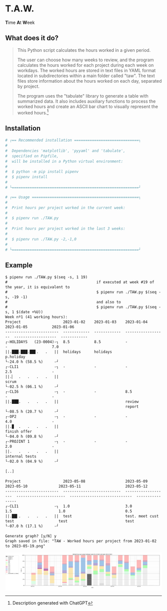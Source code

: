# T.A.W.

**T**ime **A**t **W**eek

## What does it do?

> This Python script calculates the hours worked in a given period.
> 
> The user can choose how many weeks to review, and the program calculates the hours worked for each project during each week on workdays. The worked hours are stored in text files in YAML format located in subdirectories within a main folder called "taw". The text files store information about the hours worked on each day, separated by project.
> 
> The program uses the "tabulate" library to generate a table with summarized data. It also includes auxiliary functions to process the worked hours and create an ASCII bar chart to visually represent the worked hours.[^1]

[^1]: Description generated with ChatGPT

## Installation

```python
# ┌== Recommended installation =============================┐
#
#  Dependencies 'matplotlib', 'pyyaml' and 'tabulate',
#  specified on Pipfile,
#  will be installed in a Python virtual environment:
#
#  $ python -m pip install pipenv
#  $ pipenv install
#
# └=========================================================┘
```
```python
# ┌== Usage ================================================┐
#
#  Print hours per project worked in the current week:
#
#  $ pipenv run ./TAW.py
#
#  Print hours per project worked in the last 3 weeks:
#
#  $ pipenv run ./TAW.py -2,-1,0
#
# └=========================================================┘
```

## Example

```shell
$ pipenv run ./TAW.py $(seq -s, 1 19)
#                                        if executed at week #19 of the year, it is equivalent to
#                                        $ pipenv run ./TAW.py $(seq -s, -19 -1)
#                                        and also to
#                                        $ pipenv run ./TAW.py $(seq -s, 1 $(date +%U))
Week nº1 (41 working hours):
Project                   2023-01-02    2023-01-03    2023-01-04          2023-01-05           2023-01-06
------------------------  ------------  ------------  ------------------  -------------------  ------------
┌-HOLIDAYS   (23-0004)-┐  8.5           8.5           -                   -                    7.0
||.███.███.██▋.   .   ||  holidays      holidays                                               p.holiday
└-24.0 h (58.5 %)     -┘
┌-CLI1                -┐  -             -             -                   2.5                  -
||.▏  .   .   .   .   ||                                                  scrum
└-02.5 h (06.1 %)     -┘
┌-CLI6                -┐  -             -             8.5                 -                    -
||.███.   .   .   .   ||                              review
                                                      report
└-08.5 h (20.7 %)     -┘
┌-OP2                 -┐  -             -             -                   4.0                  -
||.▉  .   .   .   .   ||                                                  finish offer
└-04.0 h (09.8 %)     -┘
┌-PROJINT 1           -┐  -             -             -                   2.0                  -
||.   .   .   .   .   ||                                                  internal tests
└-02.0 h (04.9 %)     -┘

[..]

Project                   2023-05-08                  2023-05-09           2023-05-10              2023-05-11                    2023-05-12
------------------------  --------------------------  -------------------  ----------------------  ----------------------------  ----------------
┌-CLI1                -┐  1.0                         3.0                  1.5                     1.0                           0.5
||.██▍.   .   .   .   ||  test                        test. meet cust      test                    test                          test
└-07.0 h (17.1 %)     -┘

Generate graph? [y/N] y
Graph saved in file: "TAW - Worked hours per project from 2023-01-02 to 2023-05-19.png"
```

![](TAW&#32;-&#32;Worked&#32;hours&#32;per&#32;project&#32;from&#32;2023-01-02&#32;to&#32;2023-05-19.png)
